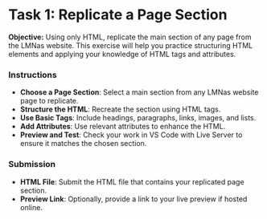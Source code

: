 # **Task 1: Replicate a Page Section**

**Objective:** Using only HTML, replicate the main section of any page from the LMNas website. This exercise will help you practice structuring HTML elements and applying your knowledge of HTML tags and attributes.


### **Instructions**
-   **Choose a Page Section**: Select a main section from any LMNas website page to replicate.
-   **Structure the HTML**: Recreate the section using HTML tags.
-   **Use Basic Tags**: Include headings, paragraphs, links, images, and lists.
-   **Add Attributes**: Use relevant attributes to enhance the HTML.
-   **Preview and Test**: Check your work in VS Code with Live Server to ensure it matches the chosen section.


### **Submission**
-   **HTML File**: Submit the HTML file that contains your replicated page section.
-   **Preview Link**: Optionally, provide a link to your live preview if hosted online.
<!--stackedit_data:
eyJoaXN0b3J5IjpbMTIxNzU4MThdfQ==
-->
